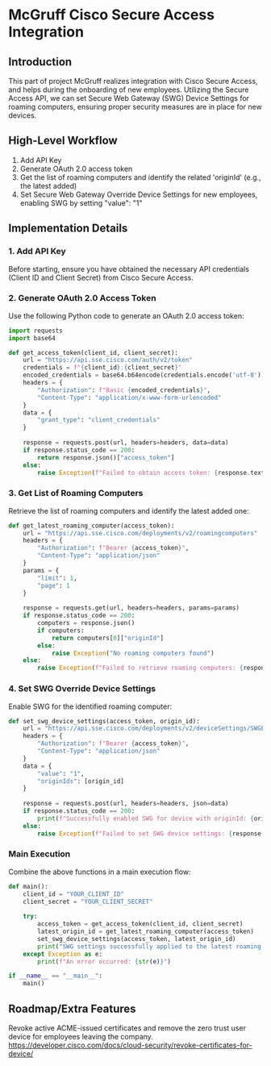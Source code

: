 # McGruff Cisco Secure Access Integration

## Introduction

This part of project McGruff realizes integration with Cisco Secure Access, and helps during the onboarding of new employees. Utilizing the Secure Access API, we can set Secure Web Gateway (SWG) Device Settings for roaming computers, ensuring proper security measures are in place for new devices.

## High-Level Workflow

1. Add API Key
2. Generate OAuth 2.0 access token
3. Get the list of roaming computers and identify the related 'originId' (e.g., the latest added)
4. Set Secure Web Gateway Override Device Settings for new employees, enabling SWG by setting "value": "1"

## Implementation Details

### 1. Add API Key

Before starting, ensure you have obtained the necessary API credentials (Client ID and Client Secret) from Cisco Secure Access.

### 2. Generate OAuth 2.0 Access Token

Use the following Python code to generate an OAuth 2.0 access token:

```python
import requests
import base64

def get_access_token(client_id, client_secret):
    url = "https://api.sse.cisco.com/auth/v2/token"
    credentials = f"{client_id}:{client_secret}"
    encoded_credentials = base64.b64encode(credentials.encode('utf-8')).decode('utf-8')
    headers = {
        "Authorization": f"Basic {encoded_credentials}",
        "Content-Type": "application/x-www-form-urlencoded"
    }
    data = {
        "grant_type": "client_credentials"
    }
    
    response = requests.post(url, headers=headers, data=data)
    if response.status_code == 200:
        return response.json()["access_token"]
    else:
        raise Exception(f"Failed to obtain access token: {response.text}")
```

### 3. Get List of Roaming Computers

Retrieve the list of roaming computers and identify the latest added one:

```python
def get_latest_roaming_computer(access_token):
    url = "https://api.sse.cisco.com/deployments/v2/roamingcomputers"
    headers = {
        "Authorization": f"Bearer {access_token}",
        "Content-Type": "application/json"
    }
    params = {
        "limit": 1,
        "page": 1
    }
    
    response = requests.get(url, headers=headers, params=params)
    if response.status_code == 200:
        computers = response.json()
        if computers:
            return computers[0]["originId"]
        else:
            raise Exception("No roaming computers found")
    else:
        raise Exception(f"Failed to retrieve roaming computers: {response.text}")
```

### 4. Set SWG Override Device Settings

Enable SWG for the identified roaming computer:

```python
def set_swg_device_settings(access_token, origin_id):
    url = "https://api.sse.cisco.com/deployments/v2/deviceSettings/SWGEnabled/set"
    headers = {
        "Authorization": f"Bearer {access_token}",
        "Content-Type": "application/json"
    }
    data = {
        "value": "1",
        "originIds": [origin_id]
    }
    
    response = requests.post(url, headers=headers, json=data)
    if response.status_code == 200:
        print(f"Successfully enabled SWG for device with originId: {origin_id}")
    else:
        raise Exception(f"Failed to set SWG device settings: {response.text}")
```

### Main Execution

Combine the above functions in a main execution flow:

```python
def main():
    client_id = "YOUR_CLIENT_ID"
    client_secret = "YOUR_CLIENT_SECRET"
    
    try:
        access_token = get_access_token(client_id, client_secret)
        latest_origin_id = get_latest_roaming_computer(access_token)
        set_swg_device_settings(access_token, latest_origin_id)
        print("SWG settings successfully applied to the latest roaming computer.")
    except Exception as e:
        print(f"An error occurred: {str(e)}")

if __name__ == "__main__":
    main()
```

## Roadmap/Extra Features

Revoke active ACME-issued certificates and remove the zero trust user device for employees leaving the company.
https://developer.cisco.com/docs/cloud-security/revoke-certificates-for-device/


